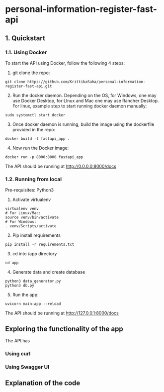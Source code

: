 # personal-information-register-fast-api

## 1. Quickstart

### 1.1. Using Docker

To start the API using Docker, follow the following 4 steps:

1. git clone the repo:

```
git clone https://github.com/KrittikaSaha/personal-information-register-fast-api.git

```
2. Run the docker daemon. Depending on the OS, for Windows, one may use Docker Desktop, for LInux and Mac one may use Rancher Desktop. For linux, example step to start running docker daemon manually:
```
sudo systemctl start docker

```
3. Once docker daemon is running, build the image using the dockerfile provided in the repo:

```
docker build -t fastapi_app .

```
4. Now run the Docker image:
```
docker run -p 8000:8000 fastapi_app

```
The API should be running at http://0.0.0.0:8000/docs


### 1.2. Running from local

Pre-requisites: Python3
1. Activate virtualenv

```
virtualenv venv
# For Linux/Mac:
source venv/bin/activate
# For Windows:
. venv/Scripts/activate
```
2. Pip install requirements
```
pip install -r requirements.txt
```
3. cd into /app directory
```
cd app
```
4. Generate data and create database

```
python3 data_generator.py
python3 db.py
```

5. Run the app:
```
uvicorn main:app --reload
```

The API should be running at http://127.0.0.1:8000/docs


## Exploring the functionality of the app

The API has 

### Using curl


### Using Swagger UI



## Explanation of the code 

